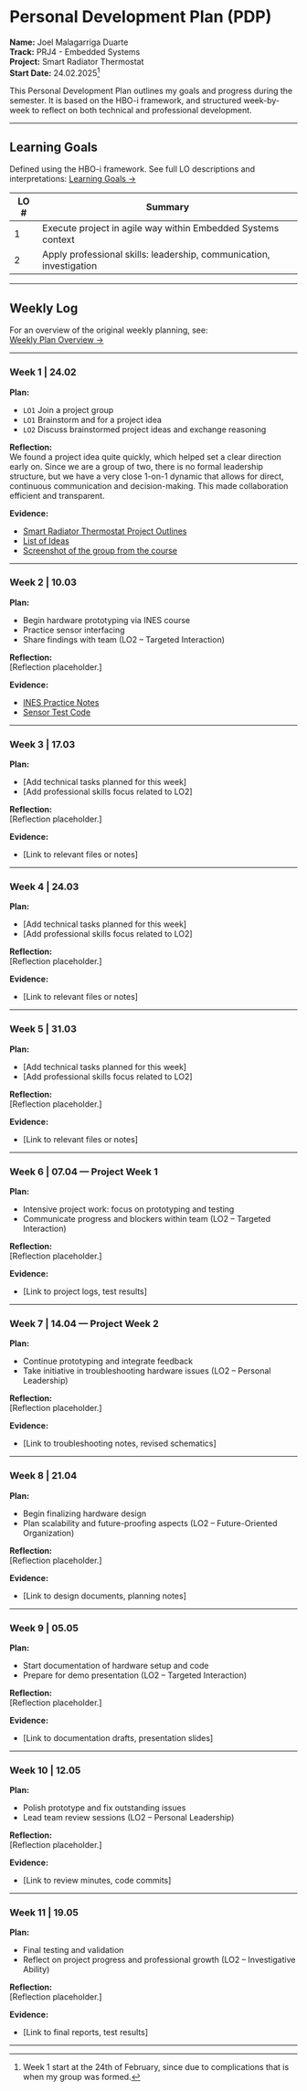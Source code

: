 # Personal Development Plan (PDP)

**Name:** Joel Malagarriga Duarte  
**Track:** PRJ4 - Embedded Systems  
**Project:** Smart Radiator Thermostat  
**Start Date:** 24.02.2025[^1]

This Personal Development Plan outlines my goals and progress during the semester. It is based on the HBO-i framework, and structured week-by-week to reflect on both technical and professional development.

---

## Learning Goals

Defined using the HBO-i framework. See full LO descriptions and interpretations: [Learning Goals →](./HBO-i.md)

| LO # | Summary |
|------|---------|
| 1    | Execute project in agile way within Embedded Systems context |
| 2    | Apply professional skills: leadership, communication, investigation |

---

## Weekly Log

For an overview of the original weekly planning, see:  
[Weekly Plan Overview →](../Files/WeeklyPlan.pdf)

---

### Week 1 | 24.02

**Plan:**  
- `LO1` Join a project group  
- `LO1` Brainstorm and for a project idea   
- `LO2` Discuss brainstormed project ideas and exchange reasoning 

**Reflection:**  
We found a project idea quite quickly, which helped set a clear direction early on. Since we are a group of two, there is no formal leadership structure, but we have a very close 1-on-1 dynamic that allows for direct, continuous communication and decision-making. This made collaboration efficient and transparent.

**Evidence:**  
- [Smart Radiator Thermostat Project Outlines](../Files/Smart_Radiator_Thermostat_Project.pdf)  
- [List of Ideas](../Files/)  
- [Screenshot of the group from the course](../Files/)


---

### Week 2 | 10.03

**Plan:**  
- Begin hardware prototyping via INES course  
- Practice sensor interfacing  
- Share findings with team (LO2 – Targeted Interaction)

**Reflection:**  
[Reflection placeholder.]

**Evidence:**  
- [INES Practice Notes](link/to/file)  
- [Sensor Test Code](link/to/file)

---

### Week 3 | 17.03

**Plan:**  
- [Add technical tasks planned for this week]  
- [Add professional skills focus related to LO2]

**Reflection:**  
[Reflection placeholder.]

**Evidence:**  
- [Link to relevant files or notes]

---

### Week 4 | 24.03

**Plan:**  
- [Add technical tasks planned for this week]  
- [Add professional skills focus related to LO2]

**Reflection:**  
[Reflection placeholder.]

**Evidence:**  
- [Link to relevant files or notes]

---

### Week 5 | 31.03

**Plan:**  
- [Add technical tasks planned for this week]  
- [Add professional skills focus related to LO2]

**Reflection:**  
[Reflection placeholder.]

**Evidence:**  
- [Link to relevant files or notes]

---

### Week 6 | 07.04 — Project Week 1

**Plan:**  
- Intensive project work: focus on prototyping and testing  
- Communicate progress and blockers within team (LO2 – Targeted Interaction)

**Reflection:**  
[Reflection placeholder.]

**Evidence:**  
- [Link to project logs, test results]

---

### Week 7 | 14.04 — Project Week 2

**Plan:**  
- Continue prototyping and integrate feedback  
- Take initiative in troubleshooting hardware issues (LO2 – Personal Leadership)

**Reflection:**  
[Reflection placeholder.]

**Evidence:**  
- [Link to troubleshooting notes, revised schematics]

---

### Week 8 | 21.04

**Plan:**  
- Begin finalizing hardware design  
- Plan scalability and future-proofing aspects (LO2 – Future-Oriented Organization)

**Reflection:**  
[Reflection placeholder.]

**Evidence:**  
- [Link to design documents, planning notes]

---

### Week 9 | 05.05

**Plan:**  
- Start documentation of hardware setup and code  
- Prepare for demo presentation (LO2 – Targeted Interaction)

**Reflection:**  
[Reflection placeholder.]

**Evidence:**  
- [Link to documentation drafts, presentation slides]

---

### Week 10 | 12.05

**Plan:**  
- Polish prototype and fix outstanding issues  
- Lead team review sessions (LO2 – Personal Leadership)

**Reflection:**  
[Reflection placeholder.]

**Evidence:**  
- [Link to review minutes, code commits]

---

### Week 11 | 19.05

**Plan:**  
- Final testing and validation  
- Reflect on project progress and professional growth (LO2 – Investigative Ability)

**Reflection:**  
[Reflection placeholder.]

**Evidence:**  
- [Link to final reports, test results]

---

[^1]: Week 1 start at the 24th of February, since due to complications that is when my group was formed.
